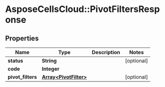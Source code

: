 # AsposeCellsCloud::PivotFiltersResponse

## Properties
Name | Type | Description | Notes
------------ | ------------- | ------------- | -------------
**status** | **String** |  | [optional] 
**code** | **Integer** |  | 
**pivot_filters** | [**Array&lt;PivotFilter&gt;**](PivotFilter.md) |  | [optional] 


